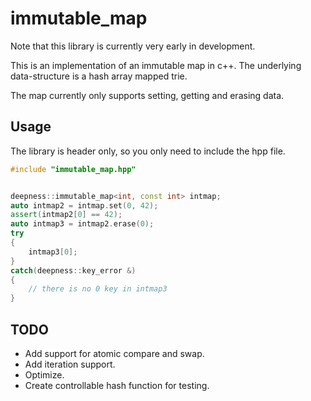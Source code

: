 # immutable_map
Note that this library is currently very early in development.

This is an implementation of an immutable map in c++.
The underlying data-structure is a hash array mapped trie.

The map currently only supports setting, getting and erasing data.

## Usage
The library is header only, so you only need to include the hpp file.

```c++
#include "immutable_map.hpp"


deepness::immutable_map<int, const int> intmap;
auto intmap2 = intmap.set(0, 42);
assert(intmap2[0] == 42);
auto intmap3 = intmap2.erase(0);
try
{
    intmap3[0];
}
catch(deepness::key_error &)
{
    // there is no 0 key in intmap3
}
```

## TODO
* Add support for atomic compare and swap.
* Add iteration support.
* Optimize.
* Create controllable hash function for testing.
